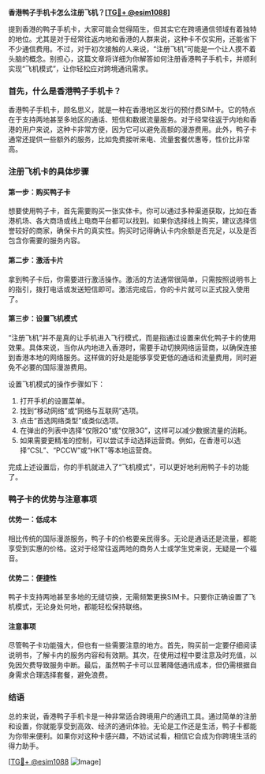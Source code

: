 **香港鸭子手机卡怎么注册飞机？[[TG💪+ @esim1088](https://t.me/s/esim1088)]**

提到香港的鸭子手机卡，大家可能会觉得陌生，但其实它在跨境通信领域有着独特的地位。尤其是对于经常往返内地和香港的人群来说，这种卡不仅实用，还能省下不少通信费用。不过，对于初次接触的人来说，“注册飞机”可能是一个让人摸不着头脑的概念。别担心，这篇文章将详细为你解答如何注册香港鸭子手机卡，并顺利实现“飞机模式”，让你轻松应对跨境通讯需求。

### 首先，什么是香港鸭子手机卡？

香港鸭子手机卡，顾名思义，就是一种在香港地区发行的预付费SIM卡。它的特点在于支持两地甚至多地区的通话、短信和数据流量服务。对于经常往返于内地和香港的用户来说，这种卡非常方便，因为它可以避免高额的漫游费用。此外，鸭子卡通常还提供一些额外的服务，比如免费接听来电、流量套餐优惠等，性价比非常高。

### 注册飞机卡的具体步骤

#### 第一步：购买鸭子卡

想要使用鸭子卡，首先需要购买一张实体卡。你可以通过多种渠道获取，比如在香港机场、各大商场或线上电商平台都可以找到。如果你选择线上购买，建议选择信誉较好的商家，确保卡片的真实性。购买时记得确认卡内余额是否充足，以及是否包含你需要的服务内容。

#### 第二步：激活卡片

拿到鸭子卡后，你需要进行激活操作。激活的方法通常很简单，只需按照说明书上的指引，拨打电话或发送短信即可。激活完成后，你的卡片就可以正式投入使用了。

#### 第三步：设置飞机模式

“注册飞机”并不是真的让手机进入飞行模式，而是指通过设置来优化鸭子卡的使用效果。具体来说，当你从内地进入香港时，需要手动切换网络运营商，以确保连接到香港本地的网络服务。这样做的好处是能够享受更低的通话和流量费用，同时避免不必要的国际漫游费用。

设置飞机模式的操作步骤如下：
1. 打开手机的设置菜单。
2. 找到“移动网络”或“网络与互联网”选项。
3. 点击“首选网络类型”或类似选项。
4. 在弹出的列表中选择“仅限2G”或“仅限3G”，这样可以减少数据流量的消耗。
5. 如果需要更精准的控制，可以尝试手动选择运营商。例如，在香港可以选择“CSL”、“PCCW”或“HKT”等本地运营商。

完成上述设置后，你的手机就进入了“飞机模式”，可以更好地利用鸭子卡的功能了。

### 鸭子卡的优势与注意事项

#### 优势一：低成本

相比传统的国际漫游服务，鸭子卡的价格要亲民得多。无论是通话还是流量，都能享受到实惠的价格。这对于经常往返两地的商务人士或学生党来说，无疑是一个福音。

#### 优势二：便捷性

鸭子卡支持两地甚至多地的无缝切换，无需频繁更换SIM卡。只要你正确设置了飞机模式，无论身处何地，都能轻松保持联络。

#### 注意事项

尽管鸭子卡功能强大，但也有一些需要注意的地方。首先，购买前一定要仔细阅读说明书，了解卡内的服务内容和有效期。其次，在使用过程中要注意及时充值，以免因欠费导致服务中断。最后，虽然鸭子卡可以显著降低通讯成本，但仍需根据自身需求合理选择套餐，避免浪费。

### 结语

总的来说，香港鸭子手机卡是一种非常适合跨境用户的通讯工具。通过简单的注册和设置，你就能享受到高效、经济的通讯体验。无论是工作还是生活，鸭子卡都能为你带来便利。如果你对这种卡感兴趣，不妨试试看，相信它会成为你跨境生活的得力助手。

[[TG💪+ @esim1088](https://t.me/s/esim1088) ![Image](https://i.postimg.cc/4NQfJmqS/Snipaste-2025-05-13-00-14-12.png)]